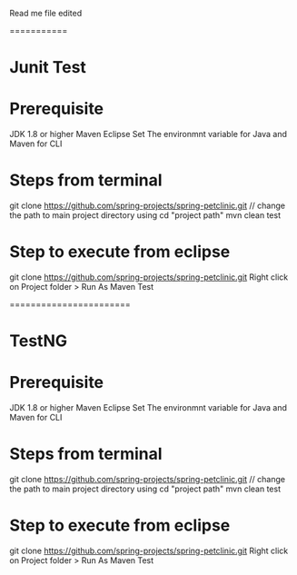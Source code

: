 Read me file edited

===========

Junit Test
==========


Prerequisite
===========
JDK 1.8 or higher
Maven
Eclipse
Set The environmnt variable for Java and Maven for CLI

Steps from terminal
===================
git clone https://github.com/spring-projects/spring-petclinic.git
// change the path to main project directory using cd "project path"
mvn clean test


Step to execute from eclipse
=============================

git clone https://github.com/spring-projects/spring-petclinic.git
Right click on Project folder > Run As Maven Test






=======================

TestNG
==========


Prerequisite
===========
JDK 1.8 or higher
Maven
Eclipse
Set The environmnt variable for Java and Maven for CLI

Steps from terminal
===================
git clone https://github.com/spring-projects/spring-petclinic.git
// change the path to main project directory using cd "project path"
mvn clean test


Step to execute from eclipse
=============================

git clone https://github.com/spring-projects/spring-petclinic.git
Right click on Project folder > Run As Maven Test